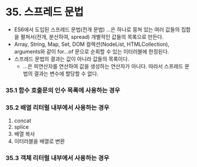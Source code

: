 # 35. 스프레드 문법
- ES6에서 도입된 스프레드 문법(전개 문법) ...은 하나로 뭉쳐 있는 여러 값들의 집합을 펼쳐서(전개, 분산하여, spread) 개별적인 값들의 목록으로 만든다.
- Array, String, Map, Set, DOM 컬렉션(NodeList, HTMLCollection), arguments와 같이 for...of 문으로 순회할 수 있는 이터러블에 한정된다.
- 스프레드 문법의 결과는 값이 아니라 값들의 목록이다.
  - ...은 피연산자를 연산하여 값을 생성하는 연산자가 아니다. 따라서 스프레드 문법의 결과는 변수에 할당할 수 없다.

### 35.1 함수 호출문의 인수 목록에 사용하는 경우

### 35.2 배열 리터럴 내부에서 사용하는 경우
1. concat
2. splice
3. 배열 복사
4. 이터러블을 배열로 변환

### 35.3 객체 리터럴 내부에서 사용하는 경우
